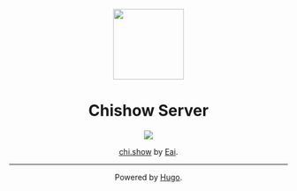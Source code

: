 <p align="center"><img src="http://i.imgur.com/qbrjWXd.png" width="128px" height="128px"></p>
<h1 align="center">Chishow Server</h1>
<p align="center"><a href="https://circleci.com/gh/chishow-mc/web/tree/master"><img src="https://circleci.com/gh/chishow-mc/web/tree/master.svg?style=svg"></a></p>
<p align="center"><a href="http://chi.show">chi.show</a> by <a href="https://github.com/eai04191">Eai</a>.</p>
<hr>

<p align="center">Powered by <a href="https://github.com/spf13/hugo">Hugo</a>.</p>
